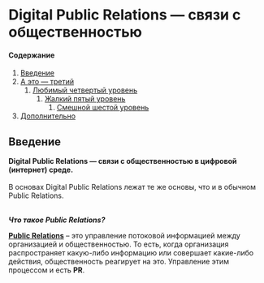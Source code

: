 # Digital Public Relations — связи с общественностью

<h4>Содержание</h4>
<ol>
  <li><a href="#Введение">Введение</a></li>
  <li><a href="#">А это — третий</a>
    <ol>
      <li><a href="#">Любимый четвертый уровень</a>
        <ol>
          <li><a href="#">Жалкий пятый уровень</a>
            <ol>
              <li><a href="#">Смешной шестой уровень</a></li>
            </ol>
          </li>
        </ol>
      </li>
    </ol>
  </li>
  <li><a href="#Дополнительно">Дополнительно</a></li>
</ol>

## Введение
**Digital Public Relations — связи с общественностью в цифровой (интернет) среде.** <br> <br>
В основах Digital Public Relations лежат те же основы, что и в обычном Public Relations. <br> <br>

***Что такое Public Relations?***

[**Public Relations**](https://ru.wikipedia.org/wiki/%D0%A1%D0%B2%D1%8F%D0%B7%D0%B8_%D1%81_%D0%BE%D0%B1%D1%89%D0%B5%D1%81%D1%82%D0%B2%D0%B5%D0%BD%D0%BD%D0%BE%D1%81%D1%82%D1%8C%D1%8E) – это управление потоковой информацией между организацией и общественностью. 
То есть, когда организация распространяет какую-либо информацию или совершает какие-либо действия, общественность реагирует на это. Управление этим процессом и есть **PR**.


